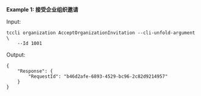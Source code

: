 **Example 1: 接受企业组织邀请**



Input: 

```
tccli organization AcceptOrganizationInvitation --cli-unfold-argument  \
    --Id 1001
```

Output: 
```
{
    "Response": {
        "RequestId": "b46d2afe-6893-4529-bc96-2c82d9214957"
    }
}
```

